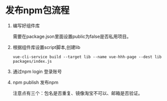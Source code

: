 # 发布npm包流程

1. 编写好组件库

   需要在package.json里面设置public为false是否私用项目。

2. 根据组件库设置script脚本,创建lib

   ```
   vue-cli-service build --target lib --name vue-hhh-page --dest lib packages/index.js
   ```

3. 通过npm login 登录账号

4. npm publish 发布npm

   注意点有三个：包名是否重复、镜像淘宝不可以、邮箱是否验证。